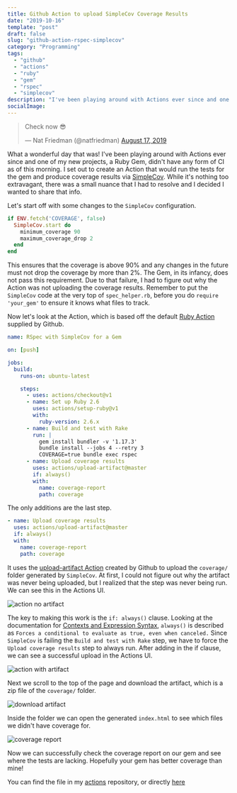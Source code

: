```yaml
---
title: Github Action to upload SimpleCov Coverage Results
date: "2019-10-16"
template: "post"
draft: false
slug: "github-action-rspec-simplecov"
category: "Programming"
tags:
  - "github"
  - "actions"
  - "ruby"
  - "gem"
  - "rspec"
  - "simplecov"
description: "I've been playing around with Actions ever since and one of my new projects, a Ruby Gem, didn't have any form of CI as of this morning. I set out to create an Action that would run the tests for the gem and produce coverage results via SimpleCov."
socialImage:
---
```


<blockquote class="twitter-tweet"><p lang="en" dir="ltr">Check now 😎</p>&mdash; Nat Friedman (@natfriedman) <a href="https://twitter.com/natfriedman/status/1162823584684732416?ref_src=twsrc%5Etfw">August 17, 2019</a></blockquote>

What a wonderful day that was! I've been playing around with Actions ever since and one of my new projects, a Ruby Gem, didn't have any form of CI as of this morning. I set out to create an Action that would run the tests for the gem and produce coverage results via [SimpleCov](https://github.com/colszowka/simplecov). While it's nothing too extravagant, there was a small nuance that I had to resolve and I decided I wanted to share that info.

Let's start off with some changes to the `SimpleCov` configuration.

```ruby
if ENV.fetch('COVERAGE', false)
  SimpleCov.start do
    minimum_coverage 90
    maximum_coverage_drop 2
  end
end
```

This ensures that the coverage is above 90% and any changes in the future must not drop the coverage by more than 2%. The Gem, in its infancy, does not pass this requirement. Due to that failure, I had to figure out why the Action was not uploading the coverage results. Remember to put the `SimpleCov` code at the very top of `spec_helper.rb`, before you do `require 'your_gem'` to ensure it knows what files to track.

Now let's look at the Action, which is based off the default [Ruby Action](https://github.com/actions/starter-workflows/blob/master/ci/ruby.yml) supplied by Github.

```yaml
name: RSpec with SimpleCov for a Gem

on: [push]

jobs:
  build:
    runs-on: ubuntu-latest

    steps:
      - uses: actions/checkout@v1
      - name: Set up Ruby 2.6
        uses: actions/setup-ruby@v1
        with:
          ruby-version: 2.6.x
      - name: Build and test with Rake
        run: |
          gem install bundler -v '1.17.3'
          bundle install --jobs 4 --retry 3
          COVERAGE=true bundle exec rspec
      - name: Upload coverage results
        uses: actions/upload-artifact@master
        if: always()
        with:
          name: coverage-report
          path: coverage
```

The only additions are the last step.

```yaml
- name: Upload coverage results
  uses: actions/upload-artifact@master
  if: always()
  with:
    name: coverage-report
    path: coverage
```

It uses the [upload-artifact Action](https://github.com/actions/upload-artifact) created by Github to upload the `coverage/` folder generated by `SimpleCov`. At first, I could not figure out why the artifact was never being uploaded, but I realized that the step was never being run. We can see this in the Actions UI.

![action no artifact](media/action_no_artifact.png)

The key to making this work is the `if: always()` clause. Looking at the documentation for [Contexts and Expression Syntax](https://help.github.com/en/articles/contexts-and-expression-syntax-for-github-actions#always), `always()` is described as `Forces a conditional to evaluate as true, even when canceled.` Since `SimpleCov` is failing the `Build and test with Rake` step, we have to force the `Upload coverage results` step to always run. After adding in the if clause, we can see a successful upload in the Actions UI.

![action with artifact](media/action_with_artifact.png)

Next we scroll to the top of the page and download the artifact, which is a zip file of the `coverage/` folder.

![download artifact](media/download_artifact.png)

Inside the folder we can open the generated `index.html` to see which files we didn't have coverage for.

![coverage report](media/coverage_report.png)

Now we can successfully check the coverage report on our gem and see where the tests are lacking. Hopefully your gem has better coverage than mine!

You can find the file in my [actions](https://github.com/jer-k/actions) repository, or directly [here](https://github.com/jer-k/actions/blob/master/rspec-with-simplecov-for-gem.yml)
